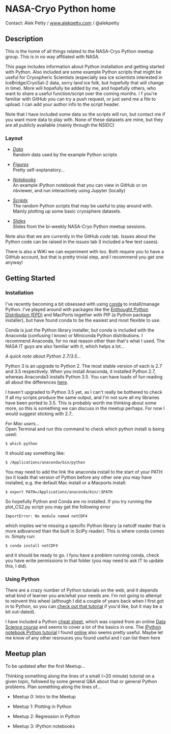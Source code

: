 # NASA-Cryo Python home

Contact: Alek Petty / www.alekpetty.com / @alekpetty

## Description

This is the home of all things related to the NASA-Cryo Python meetup group. This is in no way affiliated with NASA.

This page includes information about Python installation and getting started with Python. Also included are some example Python scripts that might be useful for Cryospheric Scientists (especially sea ice scientists interested in IceBridge/CryoSat-2 data, sorry land ice folk, but hopefully that will change in time). 
More will hopefully be added by me, and hopefully others, who want to share a useful function/script over the coming months. I f you're familiar with GitHub you can try a push request, or just send me a file to upload. I can add your author info to the script header.

Note that I have included some data so the scripts will run, but contact me if you want more data to play with. None of these datasets are mine, but they are all publicly available (mainly through the NSIDC)

### Layout

* *[Data](Data)*  
Random data used by the example Python scripts

* *[Figures](Figures)*   
Pretty self-explanatory...

* *[Notebooks](Notebooks)*   
An example iPython notebook that you can view in GitHub or on nbviewer, and run interactively using Jupyter (locally)

* *[Scripts](Scripts)*   
The random Python scripts that may be useful to play around with. Mainly plotting up some basic cryosphere datasets.

* *[Slides](Slides)*    
Slides from the bi-weekly NASA-Cryo Python meetup sessions.

Note also that we are currently in the GitHub *code* tab. Issues about the Python code can be raised in the *issues* tab (I included a few test cases).   

There is also a WiKi we can experiment with too. Both require you to have a GitHub account, but that is pretty trivial step, and I recommend you get one anyway!


## Getting Started

### Installation

I've recently becoming a bit obsessed with using [conda][conda] to install/manage Python. I've played around with packages like the [Enthought Python Distribution (EPD)][EPD] and MacPorts together with PIP (a Python package installer), but have found conda to be the easiest and most flexible to use. 

Conda is just the Python library installer, but conda is included with the Anaconda (confusing I know) or Miniconda Python distributions. I recommend Anaconda, for no real reason other than that's what I used. The NASA IT guys are also familiar with it, which helps a lot...

*A quick note about Python 2.7/3.5...*  

Python 3 is an upgrade to Python 2. The most stable version of each is 2.7 and 3.5 respectively. When you install Anaconda, it installed Python 2.7, whereas Anaconda3 installs Python 3.5. You can have loads of fun reading all about the differences [here][2735].

I haven't upgraded to Python 3.5 yet, as I can't really be bothered to check if all my scripts produce the same output, and I'm not sure all my libraries have been ported to 3.5. This is probably worth me thinking about some more, so this is something we can discuss in the meetup perhaps. For now I would suggest sticking with 2.7..

*For Mac users...*    
Open Terminal and run this command to check which python install is being used:
  
```
$ which python
```

It should say something like:

```
$ /Applications/anaconda/bin/python
```

You may need to add the link the anaconda install to the start of your PATH (so it loads that version of Python before any other one you may have installed, e.g. the default Mac install or a Macports install:

```
$ export PATH=/Applications/anaconda/bin/:$PATH
```
So hopefully Python and Conda are no installed. If you try running the plot_CS2.py script you may get the following error

```
ImportError: No module named netCDF4
```

which implies we're missing a specific Python library (a netcdf reader that is more adbvanced than the built in SciPy reader). This is where conda comes in. Simply run: 

```
$ conda install netCDF4
```

and it should be ready to go. I fyou have a problem running conda, check you have write permissions in that folder (you may need to ask IT to update this, I did).


### Using Python

There are a crazy number of Python tutorials on the web, and it depends what kind of learner you are/what your needs are. I'm not going to attempt to reinvent this wheel (although I did a couple of years back when I first got in to Python, so you can [check out that tutorial][pettytutor] if you'd like, but it may be a bit out-dated).

I have included a Python [cheat sheet](cheat_sheet.py), which was copied from an online [Data Science course][cheat] and seems to cover a lot of the basics in one. The [iPython notebook Python tutorial](Notebooks/3_Python_Basic_Concepts.ipynb) I found [online][ipynb] also seems pretty useful. Maybe let me know of any other resrouces you found useful and I can list them here

[pettytutor]:<https://alekpetty.wordpress.com/2014/03/13/using-python/>
[ipynb]:<https://github.com/gumption/Python_for_Data_Science>
[cheat]:<https://github.com/justmarkham/python-reference>
[2735]:<https://wiki.python.org/moin/Python2orPython3>  
[EPD]: <https://www.enthought.com/products/epd/>
[conda]:<http://conda.pydata.org/docs/intro.html>
[git-repo-url]: <https://github.com/akpetty/cryoscripts.git>


## Meetup plan

To be updated after the first Meetup...

Thinking something along the lines of a small (~20 minute) tutorial on a given topic, followed by some general Q&A about that or general Python problems. Plan something along the lines of... 

* Meetup 0: Intro to the Meetup

* Meetup 1: Plotting in Python

* Meetup 2: Regression in Python

* Meetup 3: iPython notebooks




